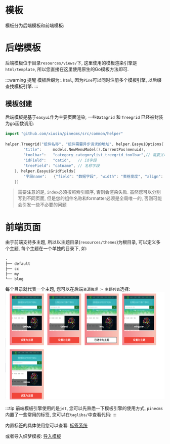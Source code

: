 # 模板
模板分为后端模板和前端模板:

# 后端模板
后端模板位于目录`resources/views/`下, 这里使用的模板渲染引擎是`html/template`, 所以您直接在这里使用原生的Go模板方法即可.

:::warning 提醒
模板后缀为:`.html`, 因为`Pine`可以同时注册多个模板引擎, 以后缀查找模板引擎. 
::: 

## 模板创建
后端模板是基于`easyui`作为主要页面渲染, 一些`Datagrid` 和 `Treegrid` 已经被封装为go函数调用:
```go
import "github.com/xiusin/pinecms/src/common/helper"

helper.Treegrid("组件名称", "组件需要异步请求的地址", helper.EasyuiOptions{    // easyui的属性配置项
		"title":     models.NewMenuModel().CurrentPos(menuid),
		"toolbar":   "category_categorylist_treegrid_toolbar",// 需要关联的tool组件ID
		"idField":   "catid",   // id字段
		"treeField": "catname", // 名称字段
	}, helper.EasyuiGridfields{
		"字段name":   {"field": "数据字段", "width": "表格宽度", "align": "对齐", "formatter": "字段格式化函数", "index": "索引"},
	})
```
> 需要注意的是, `index`必须按照索引顺序, 否则会渲染失败. 虽然您可以分别写到不同页面, 但是您的组件名称和formatter必须是全局唯一的, 否则可能会引发一些不必要的问题


# 前端页面
由于前端支持多主题, 所以以主题目录(`resources/themes`)为根目录, 可以定义多个主题, 每个主题在一个单独的目录下, 如:
```
.
├── default
├── cc
├── my
└── blog
```
每个目录就代表一个主题, 您可以在后端`资源管理 > 主题列表`选择:
![](https://raw.githubusercontent.com/xiusin/assets/master/20200427161345.png)

:::tip
前端模板引擎使用的是`jet`, 您可以先熟悉一下模板引擎的使用方式, `pinecms`内置了一些常用的标签, 您可以在`taglibs/`中查看代码: 
:::

内置标签的具体使用您可以查看: [标签系统](/taglibs/) 


或者导入织梦模板: [导入模板](/models/import_dede_tpl) 

